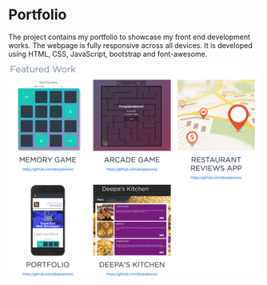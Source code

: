 # Portfolio

The project contains my portfolio to showcase my front end development works. The webpage is fully responsive across all devices. It is developed using HTML, CSS, JavaScript, bootstrap and font-awesome.

![game_screenshot](images/screenshot.png)